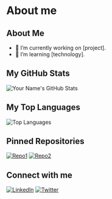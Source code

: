 # About me

## About Me
- 🔭 I’m currently working on [project].
- 🌱 I’m learning [technology].

## My GitHub Stats
![Your Name's GitHub Stats](https://github-readme-stats.vercel.app/api?username=yourusername&show_icons=true&hide_title=true&count_private=true&hide=prs&theme=radical)

## My Top Languages
![Top Languages](https://github-readme-stats.vercel.app/api/top-langs/?username=yourusername&theme=radical&layout=compact)

## Pinned Repositories
[![Repo1](https://github-readme-stats.vercel.app/api/pin/?username=yourusername&repo=repo1)](https://github.com/yourusername/repo1)
[![Repo2](https://github-readme-stats.vercel.app/api/pin/?username=yourusername&repo=repo2)](https://github.com/yourusername/repo2)

## Connect with me
[![LinkedIn](https://img.shields.io/badge/LinkedIn-Profile-blue)](https://www.linkedin.com/in/yourprofile/)
[![Twitter](https://img.shields.io/badge/Twitter-Handle-blue)](https://twitter.com/yourhandle)
